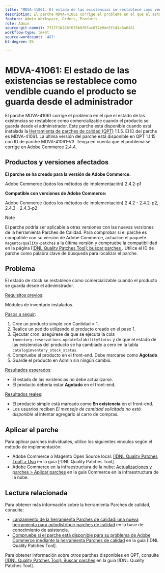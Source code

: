 ```yaml
---
title: "MDVA-41061: El estado de las existencias se restablece como vendible cuando el producto se guarda desde el administrador"
description: El parche MDVA-41061 corrige el problema en el que el estado de las existencias se restablece como comercializable cuando el producto se guarda desde el administrador. Este parche está disponible cuando está instalada la [Quality Patches Tool (QPT)](https://experienceleague.adobe.com/en/docs/commerce-knowledge-base/kb/announcements/commerce-announcements/magento-quality-patches-released-new-tool-to-self-serve-quality-patches) 1.1.5. El ID del parche es MDVA-41061. La última versión del parche está disponible en QPT 1.1.15 con ID de parche MDVA-41061-V3. Tenga en cuenta que el problema se corrige en Adobe Commerce 2.4.4.
feature: Admin Workspace, Orders, Products
role: Admin
source-git-commit: 7f17f1b286f635b8f65ac877e9de5f1d1a6a6461
workflow-type: tm+mt
source-wordcount: '487'
ht-degree: 0%

---
```


# MDVA-41061: El estado de las existencias se restablece como vendible cuando el producto se guarda desde el administrador

El parche MDVA-41061 corrige el problema en el que el estado de las existencias se restablece como comercializable cuando el producto se guarda desde el administrador. Este parche está disponible cuando está instalada la [Herramienta de parches de calidad (QPT)](https://experienceleague.adobe.com/en/docs/commerce-knowledge-base/kb/announcements/commerce-announcements/magento-quality-patches-released-new-tool-to-self-serve-quality-patches) 1.1.5. El ID del parche es MDVA-41061. La última versión del parche está disponible en QPT 1.1.15 con ID de parche MDVA-41061-V3. Tenga en cuenta que el problema se corrige en Adobe Commerce 2.4.4.

## Productos y versiones afectados

**El parche se ha creado para la versión de Adobe Commerce:**

Adobe Commerce (todos los métodos de implementación) 2.4.2-p1

**Compatible con versiones de Adobe Commerce:**

Adobe Commerce (todos los métodos de implementación) 2.4.2 - 2.4.2-p2, 2.4.3 - 2.4.3-p2

>[!NOTE]
>
>El parche podría ser aplicable a otras versiones con las nuevas versiones de la herramienta Parches de Calidad. Para comprobar si el parche es compatible con su versión de Adobe Commerce, actualice el paquete `magento/quality-patches` a la última versión y compruebe la compatibilidad en la página [[!DNL Quality Patches Tool]: buscar parches ](https://experienceleague.adobe.com/en/docs/commerce-knowledge-base/kb/announcements/commerce-announcements/magento-quality-patches-released-new-tool-to-self-serve-quality-patches). Utilice el ID de parche como palabra clave de búsqueda para localizar el parche.

## Problema

El estado de stock se restablece como comercializable cuando el producto se guarda desde el administrador.

<u>Requisitos previos</u>:

Módulos de inventario instalados.

<u>Pasos a seguir</u>:

1. Cree un producto simple con Cantidad = 1.
1. Realice un pedido utilizando el producto creado en el paso 1.
1. Ejecutar cron: asegúrese de que se ejecuta la cola `inventory.reservations.updateSalabilityStatus` y de que el estado de las existencias del producto se ha cambiado a cero en la tabla `cataloginventory_stock_status`.
1. Compruebe el producto en el front-end. Debe marcarse como **Agotado**.
1. Guarde el producto en Admin sin ningún cambio.

<u>Resultados esperados</u>:

* El estado de las existencias no debe actualizarse.
* El producto debería estar **Agotado** en el front-end.

<u>Resultados reales</u>:

* El producto simple está marcado como **En existencia** en el front-end.
* Los usuarios reciben *El mensaje de cantidad solicitada no está disponible* al intentar agregarlo al carro de compras.

## Aplicar el parche

Para aplicar parches individuales, utilice los siguientes vínculos según el método de implementación:

* Adobe Commerce o Magento Open Source local: [[!DNL Quality Patches Tool] > Uso](/help/tools/quality-patches-tool/usage.md) en la guía [!DNL Quality Patches Tool].
* Adobe Commerce en la infraestructura de la nube: [Actualizaciones y parches > Aplicar parches](https://experienceleague.adobe.com/docs/commerce-cloud-service/user-guide/develop/upgrade/apply-patches.html) en la guía Commerce en la infraestructura de la nube.

## Lectura relacionada

Para obtener más información sobre la herramienta Parches de calidad, consulte:

* [Lanzamiento de la herramienta Parches de calidad: una nueva herramienta para autodistribuir parches de calidad](https://experienceleague.adobe.com/en/docs/commerce-knowledge-base/kb/announcements/commerce-announcements/magento-quality-patches-released-new-tool-to-self-serve-quality-patches) en la base de conocimiento de asistencia.
* [Compruebe si el parche está disponible para su problema de Adobe Commerce mediante la herramienta Parches de calidad](/help/tools/quality-patches-tool/patches-available-in-qpt/check-patch-for-magento-issue-with-magento-quality-patches.md) en la guía [!DNL Quality Patches Tool].

Para obtener información sobre otros parches disponibles en QPT, consulte [[!DNL Quality Patches Tool]: Buscar parches](https://experienceleague.adobe.com/tools/commerce-quality-patches/index.html) en la guía [!DNL Quality Patches Tool].
